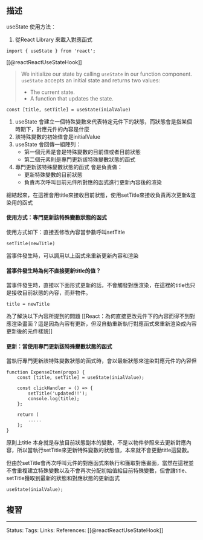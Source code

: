 
## 描述




useState 使用方法：

1. 從React Library 來載入對應函式

`import { useState } from 'react';`

[[@reactReactUseStateHook]]
> We initialize our state by calling `useState` in our function component.
> `useState` accepts an initial state and returns two values:
> -   The current state.
> -   A function that updates the state.


```
const [title, setTitle] = useState(inialValue)
```
1. useState 會建立一個特殊變數來代表特定元件下的狀態，而狀態會是指某個時期下，對應元件的內容是什麼
2. 該特殊變數的初始值會是initialValue
3. useState 會回傳一組陣列：
	- 第一個元素是會是特殊變數的目前值或者目前狀態
	- 第二個元素則是專門更新該特殊變數狀態的函式 
4. 專門更新該特殊變數狀態的函式 會是負責做：
	- 更新特殊變數的目前狀態
	- 負責再次呼叫目前元件所對應的函式進行更新內容後的渲染

總結起來，在這裡會用title來接收目前狀態，使用setTitle來接收負責再次更新&渲染用的函式


#### 使用方式：專門更新該特殊變數狀態的函式
使用方式如下：直接丟修改內容當參數呼叫setTitle
```
setTitle(newTitle)
```

當事件發生時，可以調用以上函式來重新更新內容和渲染

#### 當事件發生時為何不直接更新title的值？

當事件發生時，直接以下面形式更新的話，不會觸發對應渲染，在這裡的title也只是接收目前狀態的內容，而非物件。
```
title = newTitle
```

為了解決以下內容所提到的問題
[[React：為何直接更改元件下的內容而得不到對應渲染畫面？這是因為內容有更新，但沒自動重新執行對應函式來重新渲染成內容更新後的元件樣貌]]

#### 更新：當使用專門更新該特殊變數狀態的函式
當執行專門更新該特殊變數狀態的函式時，會以最新狀態來渲染對應元件的內容但

```
function ExpenseItem(props) {
	const [title, setTitle] = useState(inialValue);
	
	const clickHandler = () => {
		setTitle('updated!!');
		console.log(title);
	};
	
	return (
		.....
	);
}
```
原則上title 本身就是存放目前狀態副本的變數，不是以物件參照來去更新對應內容，所以當執行setTitle來更新特殊變數的狀態值，本來就不會更動title這變數。

但由於setTitle會再次呼叫元件的對應函式來執行和獲取對應畫面，當然在這裡並不會重複建立特殊變數以及不會再次分配初始值給目前特殊變數，但會讓title、setTitle獲取到最新的狀態和對應狀態的更新函式
```
useState(inialValue);
```

## 複習


---
Status: 
Tags:
Links:
References:
[[@reactReactUseStateHook]]